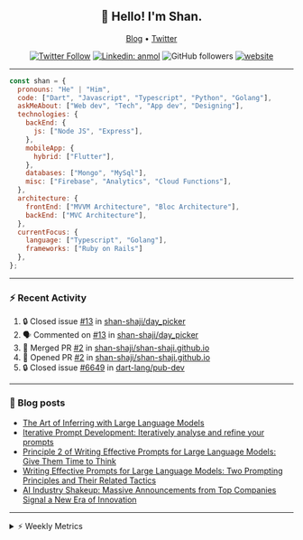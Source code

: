 <h2 align="center">👋 Hello! I'm Shan.</h2>
<p align="center">
  <a href="https://medium.com/feed/@shan-shaji">Blog</a> •
  <a href="https://twitter.com/intent/follow?screen_name=shan__shaji">Twitter</a>
</p>

<p align="center"><a href="https://twitter.com/intent/follow?screen_name=shan__shaji"><img src="https://img.shields.io/twitter/follow/shan__shaji?style=flat" alt="Twitter Follow"></a>
<a href="https://www.linkedin.com/in/shan-shaji/"><img src="https://img.shields.io/badge/shan-shaji?style=flat-square&amp;logo=Linkedin&amp;logoColor=white&amp;link=https://www.linkedin.com/in/shan-shaji/" alt="Linkedin: anmol"></a>
<img src="https://img.shields.io/github/followers/shan-shaji?label=Follow&amp;style=social" alt="GitHub followers">
<a href="http://shan-shaji.github.io/"><img src="https://img.shields.io/badge/Website-46a2f1.svg?&amp;style=flat-square&amp;logo=Google-Chrome&amp;logoColor=white&amp;link=http://shan-shaji.github.io/" alt="website"></a></p>

<hr>

```javascript
const shan = {
  pronouns: "He" | "Him",
  code: ["Dart", "Javascript", "Typescript", "Python", "Golang"],
  askMeAbout: ["Web dev", "Tech", "App dev", "Designing"],
  technologies: {
    backEnd: {
      js: ["Node JS", "Express"],
    },
    mobileApp: {
      hybrid: ["Flutter"],
    },
    databases: ["Mongo", "MySql"],
    misc: ["Firebase", "Analytics", "Cloud Functions"],
  },
  architecture: {
    frontEnd: ["MVVM Architecture", "Bloc Architecture"],
    backEnd: ["MVC Architecture"],
  },
  currentFocus: {
    language: ["Typescript", "Golang"],
    frameworks: ["Ruby on Rails"]
  },
};
```

---

### ⚡ Recent Activity

<!--START_SECTION:activity-->
1. 🔒 Closed issue [#13](https://github.com/shan-shaji/day_picker/issues/13) in [shan-shaji/day_picker](https://github.com/shan-shaji/day_picker)
2. 🗣 Commented on [#13](https://github.com/shan-shaji/day_picker/issues/13) in [shan-shaji/day_picker](https://github.com/shan-shaji/day_picker)
3. 🎉 Merged PR [#2](https://github.com/shan-shaji/shan-shaji.github.io/pull/2) in [shan-shaji/shan-shaji.github.io](https://github.com/shan-shaji/shan-shaji.github.io)
4. 💪 Opened PR [#2](https://github.com/shan-shaji/shan-shaji.github.io/pull/2) in [shan-shaji/shan-shaji.github.io](https://github.com/shan-shaji/shan-shaji.github.io)
5. 🔒 Closed issue [#6649](https://github.com/dart-lang/pub-dev/issues/6649) in [dart-lang/pub-dev](https://github.com/dart-lang/pub-dev)
<!--END_SECTION:activity-->

---

### 📕 Blog posts

<!-- BLOG-POST-LIST:START -->
- [The Art of Inferring with Large Language Models](https://dev.to/arkroot/the-art-of-inferring-with-large-language-models-243m)
- [Iterative Prompt Development: Iteratively analyse and refine your prompts](https://dev.to/arkroot/iterative-prompt-development-iteratively-analyse-and-refine-your-prompts-3ibl)
- [Principle 2 of Writing Effective Prompts for Large Language Models: Give Them Time to Think](https://dev.to/arkroot/principle-2-of-writing-effective-prompts-for-large-language-models-give-them-time-to-think-25j3)
- [Writing Effective Prompts for Large Language Models: Two Prompting Principles and Their Related Tactics](https://dev.to/arkroot/writing-effective-prompts-for-large-language-models-two-prompting-principles-and-their-related-tactics-151a)
- [AI Industry Shakeup: Massive Announcements from Top Companies Signal a New Era of Innovation](https://dev.to/shanshaji/ai-industry-shakeup-massive-announcements-from-top-companies-signal-a-new-era-of-innovation-pj7)
<!-- BLOG-POST-LIST:END -->

<hr>
<details>
    <summary>⚡ Weekly Metrics</summary>
    <p>
    
<!--START_SECTION:waka-->
![Code Time](http://img.shields.io/badge/Code%20Time-2%2C140%20hrs%2020%20mins-blue)

![Profile Views](http://img.shields.io/badge/Profile%20Views-6-blue)

**🐱 My GitHub Data** 

> 📦 ? Used in GitHub's Storage 
 > 
> 🏆 356 Contributions in the Year 2023
 > 
> 💼 Opted to Hire
 > 
> 📜 138 Public Repositories 
 > 
> 🔑 0 Private Repositories 
 > 
**I'm a Night 🦉** 

```text
🌞 Morning                4310 commits        ███░░░░░░░░░░░░░░░░░░░░░░   11.24 % 
🌆 Daytime                10336 commits       ███████░░░░░░░░░░░░░░░░░░   26.96 % 
🌃 Evening                17675 commits       ████████████░░░░░░░░░░░░░   46.10 % 
🌙 Night                  6020 commits        ████░░░░░░░░░░░░░░░░░░░░░   15.70 % 
```
📅 **I'm Most Productive on Thursday** 

```text
Monday                   5419 commits        ████░░░░░░░░░░░░░░░░░░░░░   14.13 % 
Tuesday                  6108 commits        ████░░░░░░░░░░░░░░░░░░░░░   15.93 % 
Wednesday                4796 commits        ███░░░░░░░░░░░░░░░░░░░░░░   12.51 % 
Thursday                 8145 commits        █████░░░░░░░░░░░░░░░░░░░░   21.24 % 
Friday                   6584 commits        ████░░░░░░░░░░░░░░░░░░░░░   17.17 % 
Saturday                 3558 commits        ██░░░░░░░░░░░░░░░░░░░░░░░   09.28 % 
Sunday                   3731 commits        ██░░░░░░░░░░░░░░░░░░░░░░░   09.73 % 
```


📊 **This Week I Spent My Time On** 

```text
🕑︎ Time Zone: Asia/Kolkata

💬 Programming Languages: 
Dart                     8 hrs 20 mins       █████████░░░░░░░░░░░░░░░░   35.92 % 
TypeScript               7 hrs 5 mins        ████████░░░░░░░░░░░░░░░░░   30.52 % 
ERB                      3 hrs 28 mins       ████░░░░░░░░░░░░░░░░░░░░░   14.96 % 
Ruby                     1 hr 49 mins        ██░░░░░░░░░░░░░░░░░░░░░░░   07.89 % 
YAML                     1 hr 32 mins        ██░░░░░░░░░░░░░░░░░░░░░░░   06.65 % 

🔥 Editors: 
VS Code                  13 hrs 13 mins      ██████████████░░░░░░░░░░░   56.93 % 
Android Studio           10 hrs              ███████████░░░░░░░░░░░░░░   43.07 % 

🐱‍💻 Projects: 
homeday-functions        7 hrs 5 mins        ████████░░░░░░░░░░░░░░░░░   30.55 % 
turbo                    5 hrs 42 mins       ██████░░░░░░░░░░░░░░░░░░░   24.59 % 
turbo-flutter 3          4 hrs 7 mins        ████░░░░░░░░░░░░░░░░░░░░░   17.75 % 
turbo-flutter            3 hrs 14 mins       ███░░░░░░░░░░░░░░░░░░░░░░   13.97 % 
turbo-flutter 2          2 hrs 35 mins       ███░░░░░░░░░░░░░░░░░░░░░░   11.13 % 

💻 Operating System: 
Mac                      23 hrs 13 mins      █████████████████████████   100.00 % 
```

**I Mostly Code in Dart** 

```text
Dart                     53 repos            ███████████░░░░░░░░░░░░░░   45.69 % 
Python                   5 repos             █░░░░░░░░░░░░░░░░░░░░░░░░   04.31 % 
Ruby                     3 repos             █░░░░░░░░░░░░░░░░░░░░░░░░   02.59 % 
Go                       3 repos             █░░░░░░░░░░░░░░░░░░░░░░░░   02.59 % 
Shell                    1 repo              ░░░░░░░░░░░░░░░░░░░░░░░░░   00.86 % 
```




 Last Updated on 01/06/2023 18:48:47 UTC
<!--END_SECTION:waka-->

</p>
 </details>

